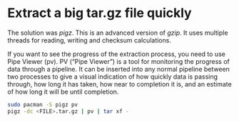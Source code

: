# **Extract a big tar.gz file quickly**

The solution was *pigz*. This is an advanced version of *gzip*. It uses multiple threads for reading, writing and checksum calculations.

If you want to see the progress of the extraction process, you need to use Pipe Viewer (pv). PV (“Pipe Viewer”) is a tool for monitoring the progress of data through a pipeline. It can be inserted into any normal pipeline between two processes to give a visual indication of how quickly data is passing through, how long it has taken, how near to completion it is, and an estimate of how long it will be until completion.

```sh
sudo pacman -S pigz pv
pigz -dc <FILE>.tar.gz | pv | tar xf -
```

